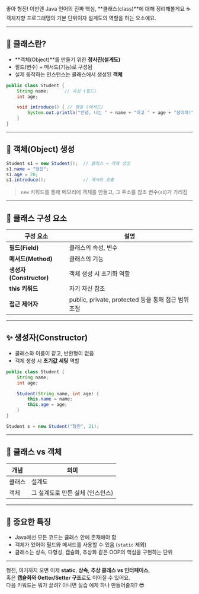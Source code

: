 좋아 형진! 이번엔 Java 언어의 진짜 핵심, **클래스(class)**에 대해 정리해볼게요 ☕  
객체지향 프로그래밍의 기본 단위이자 설계도의 역할을 하는 요소예요.

---

## 🧱 클래스란?

- **객체(Object)**를 만들기 위한 **청사진(설계도)**  
- 필드(변수) + 메서드(기능)로 구성됨
- 실제 동작하는 인스턴스는 클래스에서 생성된 **객체**

```java
public class Student {
    String name;      // 속성 (필드)
    int age;

    void introduce() { // 행동 (메서드)
        System.out.println("안녕, 나는 " + name + "이고 " + age + "살이야!");
    }
}
```

---

## 🔨 객체(Object) 생성

```java
Student s1 = new Student();  // 클래스 → 객체 생성
s1.name = "형진";
s1.age = 20;
s1.introduce();              // 메서드 호출
```

> `new` 키워드를 통해 메모리에 객체를 만들고, 그 주소를 참조 변수(`s1`)가 가리킴

---

## 🧰 클래스 구성 요소

| 구성 요소 | 설명 |
|-----------|------|
| **필드(Field)** | 클래스의 속성, 변수 |
| **메서드(Method)** | 클래스의 기능 |
| **생성자(Constructor)** | 객체 생성 시 초기화 역할 |
| **this 키워드** | 자기 자신 참조 |
| **접근 제어자** | public, private, protected 등을 통해 접근 범위 조절 |

---

## ✨ 생성자(Constructor)

- 클래스와 이름이 같고, 반환형이 없음
- 객체 생성 시 **초기값 세팅** 역할

```java
public class Student {
    String name;
    int age;

    Student(String name, int age) {
        this.name = name;
        this.age = age;
    }
}
```

```java
Student s = new Student("형진", 21);
```

---

## 🔄 클래스 vs 객체

| 개념 | 의미 |
|------|------|
| 클래스 | 설계도 |
| 객체 | 그 설계도로 만든 실체 (인스턴스) |

---

## 🧠 중요한 특징

- Java에선 모든 코드는 클래스 안에 존재해야 함
- 객체가 있어야 필드와 메서드를 사용할 수 있음 (`static` 제외)
- 클래스는 상속, 다형성, 캡슐화, 추상화 같은 OOP의 핵심을 구현하는 단위

---

형진, 여기까지 오면 이제 **static**, **상속**, **추상 클래스 vs 인터페이스**,  
혹은 **캡슐화와 Getter/Setter 구조**로도 이어질 수 있어요.  
다음 키워드는 뭐가 끌려? 아니면 실습 예제 하나 만들어줄까? 😎